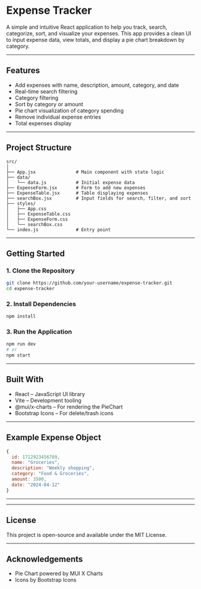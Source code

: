 # Expense Tracker

A simple and intuitive React application to help you track, search, categorize, sort, and visualize your expenses. This app provides a clean UI to input expense data, view totals, and display a pie chart breakdown by category.

---

## Features

- Add expenses with name, description, amount, category, and date
- Real-time search filtering
- Category filtering
- Sort by category or amount
- Pie chart visualization of category spending
- Remove individual expense entries
- Total expenses display

---

## Project Structure

```
src/
│
├── App.jsx               # Main component with state logic
├── data/
│   └── data.js           # Initial expense data
├── ExpenseForm.jsx       # Form to add new expenses
├── ExpenseTable.jsx      # Table displaying expenses
├── searchBox.jsx         # Input fields for search, filter, and sort
├── styles/
│   ├── App.css
│   ├── ExpenseTable.css
│   ├── ExpenseForm.css
│   └── searchBox.css
└── index.js              # Entry point
```

---

## Getting Started

### 1. Clone the Repository

```bash
git clone https://github.com/your-username/expense-tracker.git
cd expense-tracker
```

### 2. Install Dependencies

```bash
npm install
```

### 3. Run the Application

```bash
npm run dev
# or
npm start
```

---

## Built With

- React – JavaScript UI library
- Vite – Development tooling
- @mui/x-charts – For rendering the PieChart
- Bootstrap Icons – For delete/trash icons

---

## Example Expense Object

```js
{
  id: 1712923456789,
  name: "Groceries",
  description: "Weekly shopping",
  category: "Food & Groceries",
  amount: 3500,
  date: "2024-04-12"
}
```

---

---

## License

This project is open-source and available under the MIT License.

---

## Acknowledgements

- Pie Chart powered by MUI X Charts
- Icons by Bootstrap Icons
